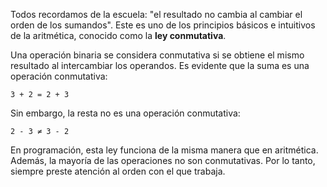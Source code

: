 Todos recordamos de la escuela: "el resultado no cambia al cambiar el orden de los sumandos". Este es uno de los principios básicos e intuitivos de la aritmética, conocido como la **ley conmutativa**.

Una operación binaria se considera conmutativa si se obtiene el mismo resultado al intercambiar los operandos. Es evidente que la suma es una operación conmutativa:

```text
3 + 2 = 2 + 3
```

Sin embargo, la resta no es una operación conmutativa:

```text
2 - 3 ≠ 3 - 2
```

En programación, esta ley funciona de la misma manera que en aritmética. Además, la mayoría de las operaciones no son conmutativas. Por lo tanto, siempre preste atención al orden con el que trabaja.
